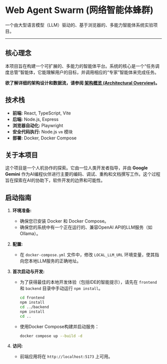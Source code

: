 # Web Agent Swarm (网络智能体蜂群)

一个由大型语言模型（LLM）驱动的、基于浏览器的、多能力智能体系统实验项目。

---

## 核心理念

本项目旨在构建一个可扩展的、多能力的智能体平台。系统的核心是一个“任务调度总管”智能体，它能理解用户的目标，并调用相应的“专家”智能体来完成任务。

**欲了解详细的架构设计和数据流，请参阅 [架构概览 (Architectural Overview)](./docs/Architectural_Overview.md)。**

## 技术栈

*   **前端:** React, TypeScript, Vite
*   **后端:** Node.js, Express
*   **浏览器自动化:** Playwright
*   **安全代码执行:** Node.js `vm` 模块
*   **部署:** Docker, Docker Compose

## 关于本项目

这个项目是一个人机协作的探索。它由一位人类开发者指导，并由 **Google Gemini** 作为AI编程伙伴进行主要的编码、调试、重构和文档撰写工作。这个过程旨在探索在AI的协助下，软件开发的边界和可能性。

## 启动指南

1.  **环境准备:**
    *   确保您已安装 Docker 和 Docker Compose。
    *   确保您的系统中有一个正在运行的、兼容OpenAI API的LLM服务（如Ollama）。

2.  **配置:**
    *   在 `docker-compose.yml` 文件中，修改 `LOCAL_LLM_URL` 环境变量，使其指向您本地LLM服务的正确地址。

3.  **首次启动与开发:**
    *   为了获得最佳的本地开发体验（包括IDE的智能提示），请先在 `frontend` 和 `backend` 目录中手动运行 `npm install`。
        ```bash
        cd frontend
        npm install
        cd ../backend
        npm install
        cd ..
        ```
    *   使用Docker Compose构建并启动服务：
        ```bash
        docker compose up --build -d
        ```

4.  **访问:**
    *   前端应用将在 `http://localhost:5173` 上可用。

